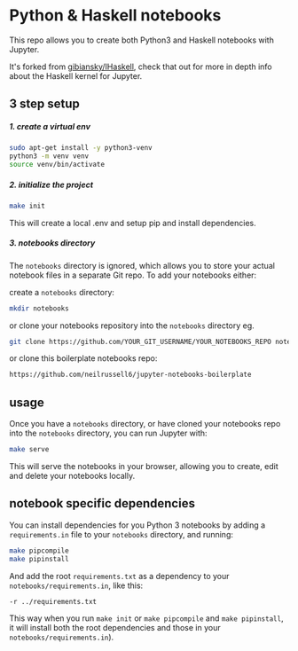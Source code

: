 Python & Haskell notebooks
===

This repo allows you to create both Python3 and Haskell notebooks with Jupyter.

It's forked from [gibiansky/IHaskell](https://github.com/gibiansky/IHaskell), check that out for more in depth info about the Haskell kernel for Jupyter.

3 step setup
---

##### 1. create a virtual env

```bash
sudo apt-get install -y python3-venv
python3 -m venv venv
source venv/bin/activate
```

##### 2. initialize the project

```bash
make init
```
This will create a local .env and setup pip and install dependencies.

##### 3. notebooks directory

The ``notebooks`` directory is ignored, 
which allows you to store your actual notebook files in a separate Git repo.
To add your notebooks either:

create a ``notebooks`` directory:
```bash
mkdir notebooks
```

or clone your notebooks repository into the ``notebooks`` directory eg.
```bash
git clone https://github.com/YOUR_GIT_USERNAME/YOUR_NOTEBOOKS_REPO notebooks
``` 

or clone this boilerplate notebooks repo:
```bash
https://github.com/neilrussell6/jupyter-notebooks-boilerplate
```

usage
---

Once you have a ``notebooks`` directory, 
or have cloned your notebooks repo into the ``notebooks`` directory,
you can run Jupyter with:

```bash
make serve
```

This will serve the notebooks in your browser, 
allowing you to create, edit and delete your notebooks locally.

notebook specific dependencies
---

You can install dependencies for you Python 3 notebooks 
by adding a ``requirements.in`` file to your ``notebooks`` directory,
and running:
```bash
make pipcompile
make pipinstall
``` 
And add the root ``requirements.txt`` as a dependency
to your ``notebooks/requirements.in``, like this:
```Make
-r ../requirements.txt
```

This way when you run ``make init`` or ``make pipcompile`` and ``make pipinstall``,
it will install both the root dependencies and those in your ``notebooks/requirements.in``).
